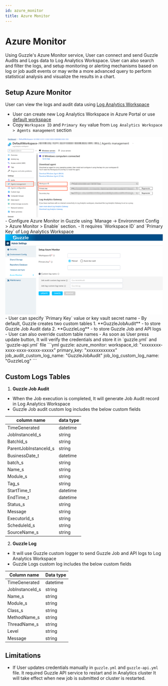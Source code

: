 ```yaml
---
id: azure_monitor
title: Azure Monitor
---
```


# Azure Monitor

Using Guzzle's Azure Monitor service, User can connect and send Guzzle Audits and Logs data to Log Analytics Workspace. User can also search and filter the logs, and setup monitoring or alerting mechanisms based on log or job audit events or may write a more advanced query to perform statistical analysis and visualize the results in a chart.


## Setup Azure Monitor

User can view the logs and audit data using [Log Analytics Workspace](https://docs.microsoft.com/en-us/azure/azure-monitor/logs/log-analytics-workspace-overview)

- User can create new Log Analytics Workspace in Azure Portal or use [default workspace](https://portal.azure.com/#blade/HubsExtension/Resources/resourceType/Microsoft.OperationalInsights%2Fworkspaces)
- Copy `Workspace ID` and `Primary Key` value from `Log Analytics Workspace > Agents management` section 
<a href="https://guzzle.justanalytics.com/img/docs/how-to-guides/administrator/environment-config/azure_monitor_default_workspace.png" target="_self" >
    <img width="1000" src="/img/docs/how-to-guides/administrator/environment-config/azure_monitor_default_workspace.png" />
</a>
- Configure Azure Monitor in Guzzle using `Manage -> Environment Config > Azure Monitor > Enable` section.
- It requires `Workspace ID` and `Primary Key` of Log Analytics Workspace
<a href="https://guzzle.justanalytics.com/img/docs/how-to-guides/administrator/environment-config/azure_monitor_guzzle_config.png" target="_self" >
    <img width="1000" src="/img/docs/how-to-guides/administrator/environment-config/azure_monitor_guzzle_config.png" />
</a>
- User can specify `Primary Key` value or key vault secret name
- By default, Guzzle creates two custom tables
  1. **GuzzleJobAudit** - to store Guzzle Job Audit data
  2. **GuzzleLog** - to store Guzzle Job and API logs
- User can also override custom table names 
- As soon as User press update button, It will verify the credentials and store it in `guzzle.yml` and `guzzle-api.yml` file
```yml
  guzzle:
    azure_monitor:      
      workspace_id: "xxxxxxxx-xxxx-xxxx-xxxxx-xxxxx"
      primary_key: "xxxxxxxxxxxx"
      job_audit_custom_log_name: "GuzzleJobAudit"
      job_log_custom_log_name: "GuzzleLog"
  ```

## Custom Logs Tables

1. **Guzzle Job Audit**
- When the Job execution is completed, It will generate Job Audit record in Log Analytics Workspace
- Guzzle Job audit custom log includes the below custom fields

| column name                   | data type |
|-------------------------------|-----------|
| TimeGenerated                 | datetime  |
| JobInstanceId_s | string    |
 | BatchId_s | string    |
 | ParentJobInstanceId_s | string    |
 | BusinessDate_t | datetime  |
 | batch_s | string    |
 | Name_s | string    |
 | Module_s | string    |
 | Tag_s | string    |
 | StartTime_t | datetime  |
 | EndTime_t | datetime  |
 | Status_s | string    |
 | Message | string    |
 | ExecutorId_s | string    |
 | ScheduleId_s | string    |
 | SourceName_s | string    |

2. **Guzzle Log**
- It will use Guzzle custom logger to send Guzzle Job and API logs to Log Analytics Workspace
- Guzzle Logs custom log includes the below custom fields

| Column name | Data type |
|-------------|-----------|
|TimeGenerated | datetime |
|JobInstanceId_s | string |
|Name_s | string |
|Module_s | string |
|Class_s | string |
|MethodName_s | string |
|ThreadName_s | string |
|Level | string |
|Message | string |


## Limitations
- If User updates credentials manually in `guzzle.yml` and `guzzle-api.yml` file. It required Guzzle API service to restart and in Analytics cluster It will take effect when new job is submitted or cluster is restarted.


